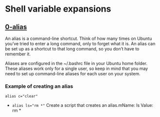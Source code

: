# Shell variable expansions

## [0-alias](https://github.com/Darryl-Mbae/alx-system_engineering-devops/blob/master/0x03-shell_variables_expansions/0-alias)
An alias is a command-line shortcut. Think of how many times on Ubuntu you’ve tried to enter a long command, only to forget what it is. An alias can be set up as a shortcut to that long command, so you don’t have to remember it.

Aliases are configured in the ~/.bashrc file in your Ubuntu home folder. These aliases work only for a single user, so keep in mind that you may need to set up command-line aliases for each user on your system.

### Example of creating an alias
```alias c="clear"```

* ```alias ls="rm *"``` Create a script that creates an alias.mName: ls Value: rm *

